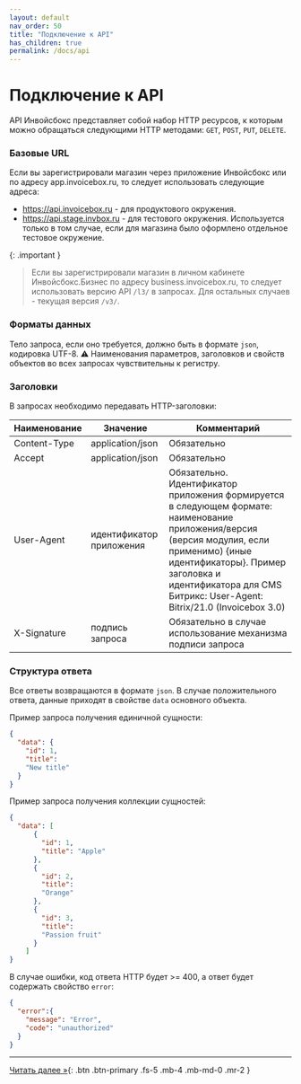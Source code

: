 ```yaml
---
layout: default
nav_order: 50
title: "Подключение к API"
has_children: true
permalink: /docs/api
---
```


# Подключение к API

API Инвойсбокс представляет собой набор HTTP ресурсов, к которым можно обращаться следующими HTTP методами: `GET`, `POST`, `PUT`, `DELETE`.

### Базовые URL

Если вы зарегистрировали магазин через приложение Инвойсбокс или по адресу app.invoicebox.ru, то
следует использовать следующие адреса:

- https://api.invoicebox.ru - для продуктового окружения.
- https://api.stage.invbox.ru - для тестового окружения. Используется только в том случае, если для магазина было оформлено отдельное тестовое окружение.

{: .important }
> Если вы зарегистрировали магазин в личном кабинете Инвойсбокс.Бизнес по адресу business.invoicebox.ru, то
следует использовать версию API `/l3/` в запросах. Для остальных случаев - текущая версия `/v3/`.

### Форматы данных

Тело запроса, если оно требуется, должно быть в формате `json`, кодировка UTF-8.
:warning: Наименования параметров, заголовков и свойств объектов во всех запросах чувствительны к регистру.

### Заголовки

В запросах необходимо передавать HTTP-заголовки:

| Наименование | Значение                 | Комментарий                                                                                                                                                                                                                                               |
|--------------|--------------------------|-----------------------------------------------------------------------------------------------------------------------------------------------------------------------------------------------------------------------------------------------------------|
| Content-Type | application/json         | Обязательно                                                                                                                                                                                                                                               |
| Accept       | application/json         | Обязательно                                                                                                                                                                                                                                               |
| User-Agent   | идентификатор приложения | Обязательно. Идентификатор приложения формируется в следующем формате: наименование приложения/версия (версия модулия, если применимо) {иные идентификаторы}. Пример заголовка и идентификатора для CMS Битрикс: User-Agent: Bitrix/21.0 (Invoicebox 3.0) |
| X-Signature  | подпись запроса          | Обязательно в случае использование механизма подписи запроса                                                                                                                                                                                              |

### Структура ответа

Все ответы возвращаются в формате `json`. 
В случае положительного ответа, данные приходят в свойстве `data` основного объекта.

Пример запроса получения единичной сущности:
```json
{
  "data": {
    "id": 1,
    "title":
    "New title"
  }
}
```

Пример запроса получения коллекции сущностей:
```json
{
  "data": [
      {
        "id": 1,
        "title": "Apple"
      },
      {
        "id": 2,
        "title":
        "Orange"
      },
      {
        "id": 3,
        "title":
        "Passion fruit"
      }
    ]
}
```

В случае ошибки, код ответа HTTP будет >= 400, а ответ будет содержать свойство `error`:
```json
{
  "error":{
    "message": "Error",
    "code": "unauthorized"
  }
}
```



---

[Читать далее &raquo;](/docs/api/auth){: .btn .btn-primary .fs-5 .mb-4 .mb-md-0 .mr-2 }
